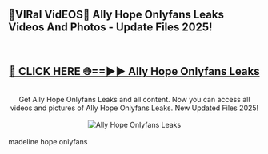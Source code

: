 <h2>🔴VIRal VidEOS🔴 Ally Hope Onlyfans Leaks Videos And Photos - Update Files 2025!</h2>
<br>
<div align="center">
<h2><a href="https://virallinks.top/odZfE0" rel="nofollow">🔴 CLICK HERE 🌐==►► Ally Hope Onlyfans Leaks</a></h2>
<br>
Get Ally Hope Onlyfans Leaks and all content. Now you can access all videos and pictures of Ally Hope Onlyfans Leaks. New Updated Files 2025!
<br>
<br>
<a href="https://virallinks.top/odZfE0" rel="nofollow" data-target="animated-image.originalLink"><img src="https://i.imgur.com/dJHk4Zq.gif)" alt="Ally Hope Onlyfans Leaks" style="max-width: 100%; display: inline-block;" data-target="animated-image.originalImage"></a>
</div>
<br>
madeline hope onlyfans